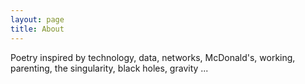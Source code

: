 ```yaml
---
layout: page
title: About
---
```


<p class="message">
  Poetry inspired by technology, data, networks, McDonald's, working, parenting, the singularity, black holes, gravity ... 
</p>

